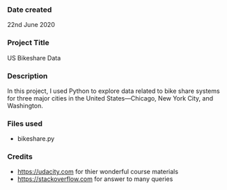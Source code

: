 ### Date created
22nd June 2020

### Project Title
US Bikeshare Data

### Description
In this project, I used Python to explore data related to bike share systems for three major cities in the United States—Chicago, New York City, and Washington. 

### Files used
* bikeshare.py

### Credits

* https://udacity.com for thier wonderful course materials
* https://stackoverflow.com for answer to many queries 
